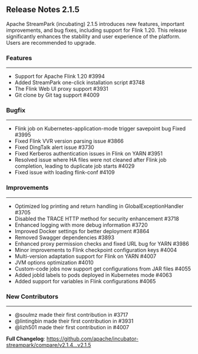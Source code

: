 
## Release Notes 2.1.5

<div style={{height: '30px'}}></div>

Apache StreamPark (incubating) 2.1.5 introduces new features, important improvements, and bug fixes, including support for Flink 1.20. This release significantly enhances the stability and user experience of the platform. Users are recommended to upgrade.

<div style={{height: '30px'}}></div>

### Features
---
- Support for Apache Flink 1.20 #3994
- Added StreamPark one-click installation script #3748
- The Flink Web UI proxy support #3931
- Git clone by Git tag support #4009

### Bugfix
---
- Flink job on Kubernetes-application-mode trigger savepoint bug Fixed  #3995
- Fixed Flink VVR version parsing issue #3866
- Fixed DingTalk alert issue #3730
- Fixed Kerberos authentication issues in Flink on YARN #3951
- Resolved issue where HA files were not cleaned after Flink job completion, leading to duplicate job starts #4029
- Fixed issue with loading flink-conf #4109

### Improvements
---
- Optimized log printing and return handling in GlobalExceptionHandler #3705
- Disabled the TRACE HTTP method for security enhancement #3718
- Enhanced logging with more debug information #3720
- Improved Docker settings for better deployment #3864
- Removed Swagger dependencies #3893
- Enhanced proxy permission checks and fixed URL bug for YARN #3986
- Minor improvements to Flink checkpoint configuration keys #4004
- Multi-version adaptation support for Flink on YARN #4007
- JVM options optimization #4010
- Custom-code jobs now support get configurations from JAR files #4055
- Added jobId labels to pods deployed in Kubernetes mode #4063
- Added support for variables in Flink configurations #4065

### New Contributors
---
- @soulmz made their first contribution in #3717
- @lintingbin made their first contribution in #3931
- @lizh501 made their first contribution in #4007

**Full Changelog**: https://github.com/apache/incubator-streampark/compare/v2.1.4...v2.1.5
